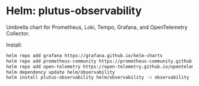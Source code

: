 # Helm: plutus-observability

Umbrella chart for Prometheus, Loki, Tempo, Grafana, and OpenTelemetry Collector.

Install:

```bash
helm repo add grafana https://grafana.github.io/helm-charts
helm repo add prometheus-community https://prometheus-community.github.io/helm-charts
helm repo add open-telemetry https://open-telemetry.github.io/opentelemetry-helm-charts
helm dependency update helm/observability
helm install plutus-observability helm/observability -n observability --create-namespace
```